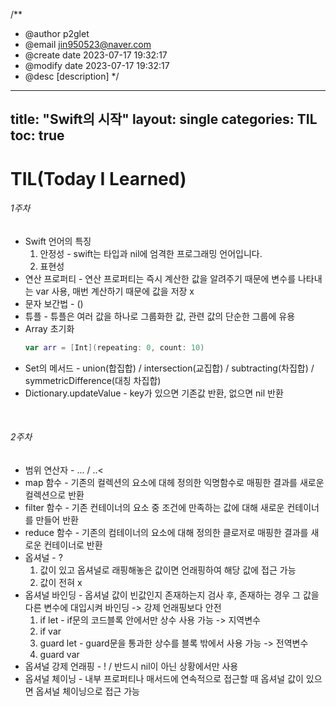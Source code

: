 /**
 * @author p2glet
 * @email jin950523@naver.com
 * @create date 2023-07-17 19:32:17
 * @modify date 2023-07-17 19:32:17
 * @desc [description]
 */
---
title: "Swift의 시작"
layout: single
categories: TIL
toc: true
---

# TIL(Today I Learned)

###### 1주차
* Swift 언어의 특징
    1. 안정성 - swift는 타입과 nil에 엄격한 프로그래밍 언어입니다.
    2. 표현성
* 연산 프로퍼티 - 연산 프로퍼티는 즉시 계산한 값을 알려주기 때문에 변수를 나타내는 var 사용, 매번 계산하기 때문에 값을 저장 x
* 문자 보간법 - \()
* 튜플 - 튜플은 여러 값을 하나로 그룹화한 값, 관련 값의 단순한 그룹에 유용
* Array 초기화
    ```swift
    var arr = [Int](repeating: 0, count: 10) 
    ```
* Set의 메서드 - union(합집합) / intersection(교집합) / subtracting(차집합) / symmetricDifference(대칭 차집합)
* Dictionary.updateValue - key가 있으면 기존값 반환, 없으면 nil 반환

<br>

###### 2주차
* 범위 연산자 - ... / ..< 
* map 함수 - 기존의 컬렉션의 요소에 대헤 정의한 익명함수로 매핑한 결과를 새로운 컬렉션으로 반환
* filter 함수 - 기존 컨테이너의 요소 중 조건에 만족하는 값에 대해 새로운 컨테이너를 만들어 반환
* reduce 함수 - 기존의 컴테이너의 요소에 대해 정의한 클로저로 매핑한 결과를 새로운 컨테이너로 반환
* 옵셔널 - ?
    1. 값이 있고 옵셔널로 래핑해놓은 값이면 언래핑하여 해당 값에 접근 가능
    2. 값이 전혀 x
* 옵셔널 바인딩 - 옵셔널 값이 빈값인지 존재하는지 검사 후, 존재하는 경우 그 값을 다른 변수에 대입시켜 바인딩 -> 강제 언래핑보다 안전
    1. if let - if문의 코드블록 안에서만 상수 사용 가능 -> 지역변수
    2. if var
    3. guard let - guard문을 통과한 상수를 블록 밖에서 사용 가능 -> 전역변수
    4. guard var
* 옵셔널 강제 언래핑 - ! / 반드시 nil이 아닌 상황에서만 사용
* 옵셔널 체이닝 - 내부 프로퍼티나 매서드에 연속적으로 접근할 때 옵셔널 값이 있으면 옵셔널 체이닝으로 접근 가능